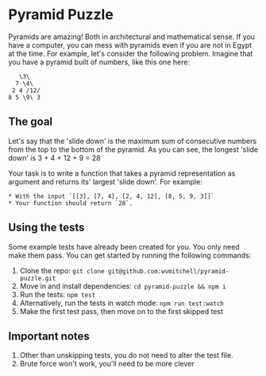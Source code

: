 # Pyramid Puzzle

Pyramids are amazing! Both in architectural and mathematical sense. If you have a computer, you can mess with pyramids even if you are not in Egypt at the time. For example, let's consider the following problem. Imagine that you have a pyramid built of numbers, like this one here:

```
   \3\
  7 \4\
 2 4 /12/
8 5 \9\ 3
```

## The goal

Let's say that the 'slide down' is the maximum sum of consecutive numbers from the top to the bottom of the pyramid. As you can see, the longest 'slide down' is 3 + 4 + 12 + 9 = 28

Your task is to write a function that takes a pyramid representation as argument and returns its' largest 'slide down'. For example:

```
* With the input `[[3], [7, 4], [2, 4, 12], [8, 5, 9, 3]]`
* Your function should return `28`.
```

## Using the tests

Some example tests have already been created for you. You only need make them
pass. You can get started by running the following commands:

1) Clone the repo: `git clone git@github.com:wvmitchell/pyramid-puzzle.git`
2) Move in and install dependencies: `cd pyramid-puzzle && npm i`
3) Run the tests: `npm test`
4) Alternatively, run the tests in watch mode: `npm run test:watch`
5) Make the first test pass, then move on to the first skipped test

## Important notes
1) Other than unskipping tests, you do not need to alter the test file.
2) Brute force won't work, you'll need to be more clever
